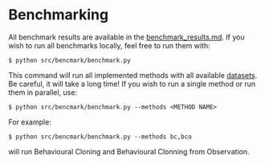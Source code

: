 # Benchmarking

All benchmark results are available in the [benchmark_results.md](https://github.com/NathanGavenski/IL-Datasets/blob/main/benchmark_results.md).
If you wish to run all benchmarks locally, feel free to run them with:
```{bash}
$ python src/bencmark/benchmark.py
```

This command will run all implemented methods with all available [datasets](https://huggingface.co/collections/NathanGavenski/imitation-learning-datasets-6542982072defaf65937432d).
Be careful, it will take a long time!
If you wish to run a single method or run them in parallel, use:
```{bash}
$ python src/bencmark/benchmark.py --methods <METHOD NAME>
```

For example:
```{bash}
$ python src/bencmark/benchmark.py --methods bc,bco
```
will run Behavioural Cloning and Behavioural Clonning from Observation.
